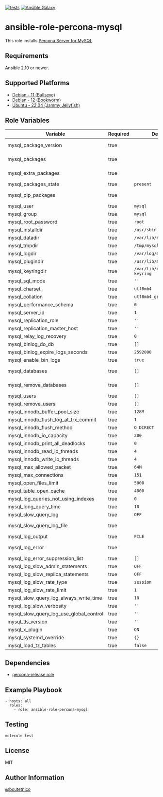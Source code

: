 [![tests](https://github.com/boutetnico/ansible-role-percona-mysql/workflows/Test%20ansible%20role/badge.svg)](https://github.com/boutetnico/ansible-role-percona-mysql/actions?query=workflow%3A%22Test+ansible+role%22)
[![Ansible Galaxy](https://img.shields.io/badge/galaxy-boutetnico.percona_mysql-blue.svg)](https://galaxy.ansible.com/boutetnico/percona_mysql)

ansible-role-percona-mysql
==========================

This role installs [Percona Server for MySQL](https://www.percona.com/mysql/software/percona-server-for-mysql).

Requirements
------------

Ansible 2.10 or newer.

Supported Platforms
-------------------

- [Debian - 11 (Bullseye)](https://wiki.debian.org/DebianBullseye)
- [Debian - 12 (Bookworm)](https://wiki.debian.org/DebianBookworm)
- [Ubuntu - 22.04 (Jammy Jellyfish)](http://releases.ubuntu.com/22.04/)

Role Variables
--------------

| Variable                                | Required | Default                  | Choices   | Comments                              |
|-----------------------------------------|----------|--------------------------|-----------|---------------------------------------|
| mysql_package_version                   | true     |                          | string    | See `defaults/main.yml`.              |
| mysql_packages                          | true     |                          | list      | See `defaults/main.yml`.              |
| mysql_extra_packages                    | true     |                          | list      | See `defaults/main.yml`.              |
| mysql_packages_state                    | true     | `present`                | string    |                                       |
| mysql_pip_packages                      | true     |                          | list      | See `defaults/main.yml`.              |
| mysql_user                              | true     | `mysql`                  | string    |                                       |
| mysql_group                             | true     | `mysql`                  | string    |                                       |
| mysql_root_password                     | true     | `root`                   | string    |                                       |
| mysql_installdir                        | true     | `/usr/sbin`              | string    |                                       |
| mysql_datadir                           | true     | `/var/lib/mysql`         | string    |                                       |
| mysql_tmpdir                            | true     | `/tmp/mysql`             | string    |                                       |
| mysql_logdir                            | true     | `/var/log/mysql`         | string    |                                       |
| mysql_plugindir                         | true     | `/usr/lib/mysql/plugin`  | string    |                                       |
| mysql_keyringdir                        | true     | `/var/lib/mysql-keyring` | string    |                                       |
| mysql_sql_mode                          | true     | `''`                     | string    |                                       |
| mysql_charset                           | true     | `utf8mb4`                | string    |                                       |
| mysql_collation                         | true     | `utf8mb4_general_ci`     | string    |                                       |
| mysql_performance_schema                | true     | `0`                      | int       |                                       |
| mysql_server_id                         | true     | `1`                      | int       |                                       |
| mysql_replication_role                  | true     | `''`                     | string    | `master`, `slave` or `''`             |
| mysql_replication_master_host           | true     | `''`                     | string    |                                       |
| mysql_relay_log_recovery                | true     | `0`                      | int       |                                       |
| mysql_binlog_do_db                      | true     | `[]`                     | list      |                                       |
| mysql_binlog_expire_logs_seconds        | true     | `2592000`                | int       | Default to 30 days.                   |
| mysql_enable_bin_logs                   | true     | `true`                   | boolean   |                                       |
| mysql_databases                         | true     | `[]`                     | list      | Databases to create.                  |
| mysql_remove_databases                  | true     | `[]`                     | list      | Databases to remove.                  |
| mysql_users                             | true     | `[]`                     | list      | Users to create.                      |
| mysql_remove_users                      | true     | `[]`                     | list      | Users to remove.                      |
| mysql_innodb_buffer_pool_size           | true     | `128M`                   | string    |                                       |
| mysql_innodb_flush_log_at_trx_commit    | true     | `1`                      | int       |                                       |
| mysql_innodb_flush_method               | true     | `O_DIRECT`               | string    |                                       |
| mysql_innodb_io_capacity                | true     | `200`                    | int       |                                       |
| mysql_innodb_print_all_deadlocks        | true     | `0`                      | int       |                                       |
| mysql_innodb_read_io_threads            | true     | `4`                      | int       |                                       |
| mysql_innodb_write_io_threads           | true     | `4`                      | int       |                                       |
| mysql_max_allowed_packet                | true     | `64M`                    | string    |                                       |
| mysql_max_connections                   | true     | `151`                    | int       |                                       |
| mysql_open_files_limit                  | true     | `5000`                   | int       |                                       |
| mysql_table_open_cache                  | true     | `4000`                   | int       |                                       |
| mysql_log_queries_not_using_indexes     | true     | `0`                      | int       |                                       |
| mysql_long_query_time                   | true     | `10`                     | int       |                                       |
| mysql_slow_query_log                    | true     | `OFF`                    | string    |                                       |
| mysql_slow_query_log_file               | true     |                          | string    | See `defaults/main.yml`.              |
| mysql_log_output                        | true     | `FILE`                   | string    |                                       |
| mysql_log_error                         | true     |                          | string    | See `defaults/main.yml`.              |
| mysql_log_error_suppression_list        | true     | `[]`                     | list      |                                       |
| mysql_log_slow_admin_statements         | true     | `OFF`                    | string    |                                       |
| mysql_log_slow_replica_statements       | true     | `OFF`                    | string    |                                       |
| mysql_log_slow_rate_type                | true     | `session`                | string    |                                       |
| mysql_log_slow_rate_limit               | true     | `1`                      | int       |                                       |
| mysql_slow_query_log_always_write_time  | true     | `10`                     | int       |                                       |
| mysql_log_slow_verbosity                | true     | `''`                     | string    |                                       |
| mysql_slow_query_log_use_global_control | true     | `''`                     | string    |                                       |
| mysql_tls_version                       | true     | `''`                     | string    |                                       |
| mysql_x_plugin                          | true     | `ON`                     | string    |                                       |
| mysql_systemd_override                  | true     | `{}`                     | dict      |                                       |
| mysql_load_tz_tables                    | true     | `false`                  | boolean   |                                       |

Dependencies
------------

- [percona-release role](https://github.com/boutetnico/ansible-role-percona-release/)

Example Playbook
----------------

    - hosts: all
      roles:
        - role: ansible-role-percona-mysql

Testing
-------

    molecule test

License
-------

MIT

Author Information
------------------

[@boutetnico](https://github.com/boutetnico)
